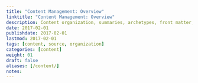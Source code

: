 ```yaml
---
title: "Content Management: Overview"
linktitle: "Content Management: Overview"
description: Content organization, summaries, archetypes, front matter, and supported formats.
date: 2017-02-01
publishdate: 2017-02-01
lastmod: 2017-02-01
tags: [content, source, organization]
categories: [content]
weight: 01
draft: false
aliases: [/content/]
notes:
---
```

